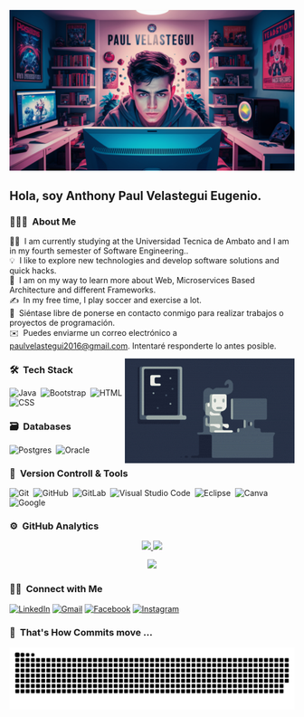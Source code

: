 ![Paul Velastegui](Paulvelastegui3.png)

<h2 align="left">Hola, soy Anthony Paul Velastegui Eugenio.</h2>

<!-- ## 👋 &nbsp;Hey there! I'm Aditya Kanoi -->

### 👨🏻‍💻 &nbsp;About Me

👨‍💻 &nbsp;I am currently studying at the Universidad Tecnica de Ambato and I am in my fourth semester of Software Engineering..\
💡 &nbsp;I like to explore new technologies and develop software solutions and quick hacks.\
🌱 &nbsp;I am on my way to learn more about Web, Microservices Based Architecture and different Frameworks.\
✍️ &nbsp;In my free time, I play soccer and exercise a lot.\
💬 &nbsp;Siéntase libre de ponerse en contacto conmigo para realizar trabajos o proyectos de programación.\
✉️ &nbsp;Puedes enviarme un correo electrónico a paulvelastegui2016@gmail.com. Intentaré responderte lo antes posible.


<img alt="Night Coding" src="https://raw.githubusercontent.com/AVS1508/AVS1508/master/assets/Night-Coding.gif" align="right"/>

### 🛠 &nbsp;Tech Stack

![Java](https://img.shields.io/badge/java-%23ED8B00.svg?style=for-the-badge&logo=java&logoColor=white)&nbsp;
![Bootstrap](https://img.shields.io/badge/bootstrap-%23563D7C.svg?style=for-the-badge&logo=bootstrap&logoColor=white)&nbsp;
![HTML](https://img.shields.io/badge/html5-%23E34F26.svg?style=for-the-badge&logo=html5&logoColor=white)&nbsp;
![CSS](https://img.shields.io/badge/css3-%231572B6.svg?style=for-the-badge&logo=css3&logoColor=white)&nbsp;

### 🗃 &nbsp;Databases

![Postgres](https://img.shields.io/badge/postgres-%23316192.svg?style=for-the-badge&logo=postgresql&logoColor=white)&nbsp;
![Oracle](https://img.shields.io/badge/oracle-red.svg?style=for-the-badge&logo=oracle&logoColor=white)&nbsp;



### 🧰 &nbsp;Version Controll & Tools 

![Git](https://img.shields.io/badge/git-%23F05033.svg?style=for-the-badge&logo=git&logoColor=white)&nbsp;
![GitHub](https://img.shields.io/badge/github-%23121011.svg?style=for-the-badge&logo=github&logoColor=white)&nbsp;
![GitLab](https://img.shields.io/badge/gitlab-%23181717.svg?style=for-the-badge&logo=gitlab&logoColor=white)&nbsp;
![Visual Studio Code](https://img.shields.io/badge/Visual%20Studio%20Code-0078d7.svg?style=for-the-badge&logo=visual-studio-code&logoColor=white)&nbsp;
![Eclipse](https://img.shields.io/badge/Eclipse-FE7A16.svg?style=for-the-badge&logo=Eclipse&logoColor=white)&nbsp;
![Canva](https://img.shields.io/badge/Canva-%2300C4CC.svg?style=for-the-badge&logo=Canva&logoColor=white)&nbsp;
![Google](https://img.shields.io/badge/google-%234285F4.svg?style=for-the-badge&logo=google&logoColor=white)&nbsp;

### ⚙️ &nbsp;GitHub Analytics

<p align="center">
  <a href="https://github.com/Adityakanoi2001">
    <img height="180em" src="https://github-readme-stats-eight-theta.vercel.app/api?username=Adityakanoi2001&show_icons=true&theme=algolia&include_all_commits=true&count_private=true"/>
  </a>
  <a href="https://github.com/Adityakanoi2001">
    <img height="180em" src="https://github-readme-stats-eight-theta.vercel.app/api/top-langs/?username=Adityakanoi2001&layout=compact&langs_count=8&theme=algolia"/>
  </a>
</p>

<p align="center">
  <img height="180em" src="https://github-readme-streak-stats.herokuapp.com/?user=AdityaKanoi2001&theme=dark&hide_border=true"/>
</p>


### 🤝🏻 &nbsp;Connect with Me

[![LinkedIn](https://img.shields.io/badge/LinkedIn-Profile-blue?style=for-the-badge&logo=linkedin&logoColor=white)](https://www.linkedin.com/in/paul-velastegui-703942226/)
[![Gmail](https://img.shields.io/badge/Gmail-Contact-red?style=for-the-badge&logo=gmail&logoColor=white)](mailto:paulvelastegui2016@gmail.com)
[![Facebook](https://img.shields.io/badge/Facebook-Profile-blue?style=for-the-badge&logo=facebook&logoColor=white)](https://www.facebook.com/share/SrhqBRczNkvDVtLj/?mibextid=LQQJ4d)
[![Instagram](https://img.shields.io/badge/Instagram-Profile-orange?style=for-the-badge&logo=instagram&logoColor=white)](https://www.instagram.com/)

### 🐍 &nbsp;That's How Commits move ...

<div align="center">
  <a href="https://github.com/PAUL-23VE">
  <img src="https://github.com/1999AZZAR/1999AZZAR/blob/readme/resources/img/grid-snake.svg"
       alt="snake" /></a>
</div>
